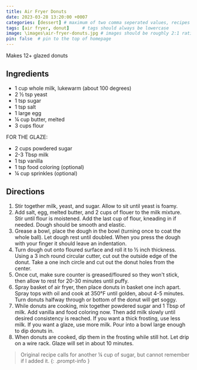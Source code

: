 ```yaml
---
title: Air Fryer Donuts
date: 2023-03-28 13:20:00 +0007 
categories: [dessert] # maximum of two comma seperated values, recipes are organized in folders based on the category
tags: [air fryer, donut]     # tags should always be lowercase
image: \images\air-fryer-donuts.jpg # images should be roughly 2:1 ratio
pin: false  # pin to the top of homepage
---
```


Makes 12+ glazed donuts

## Ingredients

* 1 cup whole milk, lukewarm (about 100 degrees)
* 2 &frac12; tsp yeast
* 1 tsp sugar
* 1 tsp salt
* 1 large egg
* &frac14; cup butter, melted
* 3 cups flour

FOR THE GLAZE:
* 2 cups powdered sugar
* 2-3 Tbsp milk
* 1 tsp vanilla
* 1 tsp food coloring (optional)
* &frac14; cup sprinkles (optional)


## Directions

1. Stir together milk, yeast, and sugar. Allow to sit until yeast is foamy.
2. Add salt, egg, melted butter, and 2 cups of flouer to the milk mixture. Stir until flour is moistened. Add the last cup of flour, kneading in if needed. Dough should be smooth and elastic.
3. Grease a bowl, place the dough in the bowl (turning once to coat the whole ball). Let dough rest until doubled. When you press the dough with your finger it should leave an indentation.
4. Turn dough out onto floured surface and roll it to &frac12; inch thickness. Using a 3 inch round circular cutter, cut out the outside edge of the donut. Take a one inch circle and cut out the donut holes from the center.
5. Once cut, make sure counter is greased/floured so they won't stick, then allow to rest for 20-30 minutes until puffy.
6. Spray basket of air fryer, then place donuts in basket one inch apart. Spray tops with oil and cook at 350&deg;F until golden, about 4-5 minutes. Turn donuts halfway through or bottom of the donut will get soggy.
7. While donuts are cooking, mix together powdered sugar and 1 Tbsp of milk. Add vanilla and food coloring now. Then add milk slowly until desired consistency is reached. If you want a thick frosting, use less milk. If you want a glaze, use more milk. Pour into a bowl large enough to dip donuts in.
8. When donuts are cooked, dip them in the frosting while still hot. Let drip on a wire rack. Glaze will set in about 10 minutes.


> Original recipe calls for another &frac14; cup of sugar, but cannot remember if I added it.
{: .prompt-info }


